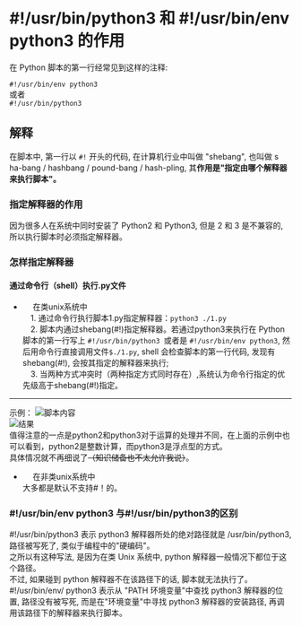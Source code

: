 # #!/usr/bin/python3 和 #!/usr/bin/env python3 的作用  
在 Python 脚本的第一行经常见到这样的注释:

`#!/usr/bin/env python3`  
或者  
`#!/usr/bin/python3`  

## **解释**  
在脚本中, 第一行以 `#!` 开头的代码, 在计算机行业中叫做 "shebang", 也叫做 s
ha-bang / hashbang / pound-bang / hash-pling, 其**作用是"指定由哪个解释器来执行脚本"。**   
### 指定解释器的作用  
因为很多人在系统中同时安装了 Python2 和 Python3, 但是 2 和 3 是不兼容的, 所以执行脚本时必须指定解释器。  
### 怎样指定解释器  
#### 通过命令行（shell）执行.py文件  
-  &emsp;  在类unix系统中  
&emsp;1. 通过命令行执行脚本1.py指定解释器：`python3 ./1.py`  
&emsp;2. 脚本内通过shebang(#!)指定解释器。若通过python3来执行在 Python 脚本的第一行写上 `#!/usr/bin/python3 `或者是
`#!/usr/bin/env python3`, 然后用命令行直接调用文件`$./1.py`, shell
会检查脚本的第一行代码, 发现有 shebang(#!), 会按其指定的解释器来执行;  
&emsp;3. 当两种方式冲突时（两种指定方式同时存在）,系统认为命令行指定的优先级高于shebang(#!)指定。  
---
示例：
![脚本内容](https://github.com/liytgy/python/blob/master/START/photo/%23py.png "脚本内容")  
![结果](https://github.com/liytgy/python/blob/master/START/photo/%E8%BF%90%E7%AE%97%E7%BB%93%E6%9E%9C.png "运算结果")  
值得注意的一点是python2和python3对于运算的处理并不同，在上面的示例中也可以看到，python2是整数计算，而python3是浮点型的方式。  
具体情况就不再细说了~~（知识储备也不太允许我说）~~。
-  &emsp;  在非类unix系统中  
大多都是默认不支持#！的。  
### \#!/usr/bin/env python3 与#!/usr/bin/python3的区别  
#!/usr/bin/python3 表示 python3 解释器所处的绝对路径就是 /usr/bin/python3, 路径被写死了, 类似于编程中的"硬编码"。  
之所以有这种写法, 是因为在类 Unix 系统中, python 解释器一般情况下都位于这个路径。  
不过, 如果碰到 python 解释器不在该路径下的话, 脚本就无法执行了。  
#!/usr/bin/env/ python3 表示从 "PATH 环境变量"中查找 python3 解释器的位置,
路径没有被写死, 而是在"环境变量"中寻找 python3 解释器的安装路径, 再调用该路径下的解释器来执行脚本。  
